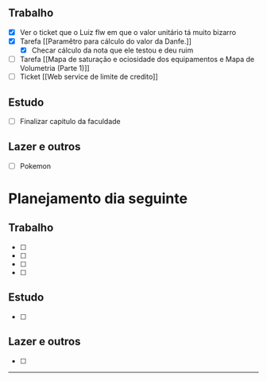 ## Trabalho
- [x] Ver o ticket que o Luiz flw em que o valor unitário tá muito bizarro
- [x] Tarefa [[Paramêtro para cálculo do valor da Danfe.]]
	- [x] Checar cálculo da nota que ele testou e deu ruim
- [ ] Tarefa [[Mapa de saturação e ociosidade dos equipamentos e Mapa de Volumetria (Parte 1)]]
- [ ] Ticket [[Web service de limite de credito]]
## Estudo
- [ ] Finalizar capitulo da faculdade
## Lazer e outros
- [ ] Pokemon

# Planejamento dia seguinte
## Trabalho
- [ ] 
- [ ] 
- [ ] 
- [ ] 
## Estudo
- [ ] 
## Lazer e outros
- [ ] 

****